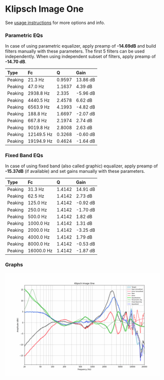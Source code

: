 # Klipsch Image One
See [usage instructions](https://github.com/jaakkopasanen/AutoEq#usage) for more options and info.

### Parametric EQs
In case of using parametric equalizer, apply preamp of **-14.69dB** and build filters manually
with these parameters. The first 5 filters can be used independently.
When using independent subset of filters, apply preamp of **-14.70 dB**.

| Type    | Fc         |      Q | Gain     |
|:--------|:-----------|:-------|:---------|
| Peaking | 21.3 Hz    | 0.9597 | 13.86 dB |
| Peaking | 47.0 Hz    | 1.1637 | 4.39 dB  |
| Peaking | 2938.8 Hz  | 2.335  | -5.96 dB |
| Peaking | 4440.5 Hz  | 2.4578 | 6.62 dB  |
| Peaking | 6563.9 Hz  | 4.1993 | -4.82 dB |
| Peaking | 188.8 Hz   | 1.6697 | -2.07 dB |
| Peaking | 667.8 Hz   | 2.1974 | 2.74 dB  |
| Peaking | 9019.8 Hz  | 2.8008 | 2.63 dB  |
| Peaking | 12149.5 Hz | 0.3268 | -0.60 dB |
| Peaking | 19194.9 Hz | 0.4624 | -1.64 dB |

### Fixed Band EQs
In case of using fixed band (also called graphic) equalizer, apply preamp of **-15.37dB**
(if available) and set gains manually with these parameters.

| Type    | Fc         |      Q | Gain     |
|:--------|:-----------|:-------|:---------|
| Peaking | 31.3 Hz    | 1.4142 | 14.91 dB |
| Peaking | 62.5 Hz    | 1.4142 | 2.73 dB  |
| Peaking | 125.0 Hz   | 1.4142 | -0.92 dB |
| Peaking | 250.0 Hz   | 1.4142 | -1.70 dB |
| Peaking | 500.0 Hz   | 1.4142 | 1.82 dB  |
| Peaking | 1000.0 Hz  | 1.4142 | 1.31 dB  |
| Peaking | 2000.0 Hz  | 1.4142 | -3.25 dB |
| Peaking | 4000.0 Hz  | 1.4142 | 1.79 dB  |
| Peaking | 8000.0 Hz  | 1.4142 | -0.53 dB |
| Peaking | 16000.0 Hz | 1.4142 | -1.87 dB |

### Graphs
![](./Klipsch%20Image%20One.png)